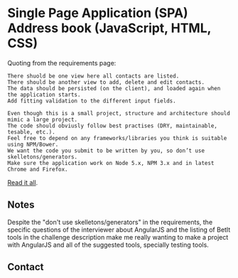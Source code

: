 # Single Page Application (SPA) Address book (JavaScript, HTML, CSS)

Quoting from the requirements page:

    There shuold be one view here all contacts are listed.
    There should be another view to add, delete and edit contacts.
    The data should be persisted (on the client), and loaded again when the application starts.
    Add fitting validation to the different input fields.

    Even though this is a small project, structure and architecture should mimic a large project.
    The code should obviusly follow best practises (DRY, maintainable, tesable, etc.).
    Feel free to depend on any frameworks/libraries you think is suitable using NPM/Bower.
    We want the code you submit to be written by you, so don’t use skelletons/generators.
    Make sure the application work on Node 5.x, NPM 3.x and in latest Chrome and Firefox.

[Read it all](https://github.com/betit/tests/tree/master/js-developer).

## Notes

Despite the "don't use skelletons/generators" in the requirements, the specific questions of the interviewer about AngularJS and the listing of BetIt tools in the challenge description make me really wanting to make a project with AngularJS and all of the suggested tools, specially testing tools.

## Contact

[LinkedIn]: https://linkedin.com/in/daniel-martínez-contador-867b0269
[github]: https://github.com/danielearning/addressbook
